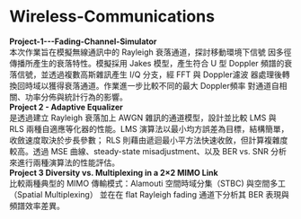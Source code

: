 # Wireless-Communications  
**Project-1---Fading-Channel-Simulator**  
本次作業旨在模擬無線通訊中的 Rayleigh 衰落通道，探討移動環境下信號 因多徑傳播所產生的衰落特性。模擬採用 Jakes 模型，產生符合 U 型 Doppler  頻譜的衰落信號，並透過複數高斯雜訊產生 I/Q 分支，經 FFT 與 Doppler濾波 器處理後轉換回時域以獲得衰落通道。作業進一步比較不同的最大 Doppler頻率 對通道自相關、功率分佈與統計行為的影響。    
  **Project 2 - Adaptive Equalizer**  
是透過建立 Rayleigh 衰落加上 AWGN 雜訊的通道模型，設計並比較 LMS 與 RLS 兩種自適應等化器的性能。LMS 演算法以最小均方誤差為目標，結構簡單，收斂速度取決於步長參數； RLS 則藉由遞迴最小平方法快速收斂，但計算複雜度較高。透過 MSE 曲線、steady-state misadjustment、以及 BER vs. SNR 分析來進行兩種演算法的性能評估。     
  **Project 3 Diversity vs. Multiplexing in a 2×2 MIMO Link**  
比較兩種典型的 MIMO 傳輸模式：Alamouti 空間時域分集（STBC) 與空間多工（Spatial Multiplexing） 並在在 flat Rayleigh fading 通道下分析其 BER 表現與頻譜效率差異。 
